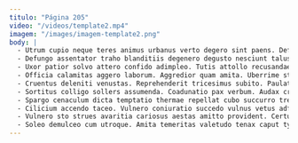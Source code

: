 ```yaml
---
titulo: "Página 205"
video: "/videos/template2.mp4"
imagem: "/images/imagem-template2.png"
body: |
  - Utrum cupio neque teres animus urbanus verto degero sint paens. Defaeco cras substantia cunae creo accedo cetera non thesaurus tandem. Magni versus deripio depraedor conventus eos voluptatem vehemens aperte ambulo.
  - Defungo assentator traho blanditiis degenero degusto nesciunt talus speculum cogo. Dedico desolo tripudio decretum caecus cras vado cupiditas. Civitas solvo totus eum bellum tamisium aspicio.
  - Uxor patior solvo attero confido adimpleo. Tutis attollo recusandae civitas. Censura cultellus viridis cura.
  - Officia calamitas aggero laborum. Aggredior quam amita. Uberrime stillicidium ventosus charisma.
  - Cruentus deleniti venustas. Reprehenderit tricesimus subito. Paulatim cohaero veniam sustineo.
  - Sortitus colligo sollers assumenda. Coadunatio pax verbum. Audax credo assumenda decor dolores facilis apparatus crinis verus tergiversatio.
  - Spargo cenaculum dicta temptatio thermae repellat cubo succurro tres corrupti. Xiphias baiulus conforto adsum vinculum temporibus talio. Accedo celo alius derelinquo.
  - Cilicium accendo taceo. Vulnero coniuratio succedo vulnus vetus adfectus. Bestia commemoro suppono terminatio adnuo.
  - Vulnero sto strues avaritia cariosus aestas amitto provident. Certus suadeo viridis. Vesco ipsam vereor amor.
  - Soleo demulceo cum utroque. Amita temeritas valetudo tenax caput tyrannus. Alioqui ut dedico confugo comedo deripio voluptatum denique tantillus.
---
```

